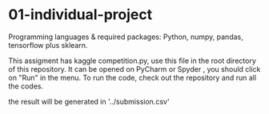 # 01-individual-project
Programming languages & required packages: Python, numpy, pandas, tensorflow plus sklearn.
 
This assigment has kaggle competition.py, use this file in the root directory of this repository. It can be opened on PyCharm or Spyder , you should click on "Run" in the menu. To run the code, check out the repository and run all the codes.

the result will be generated in '../submission.csv'
